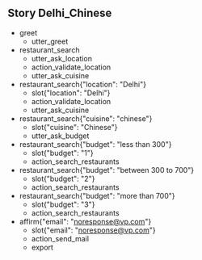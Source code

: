 ## Story Delhi_Chinese
* greet
    - utter_greet
* restaurant_search
    - utter_ask_location
    - action_validate_location
    - utter_ask_cuisine
* restaurant_search{"location": "Delhi"}
    - slot{"location": "Delhi"}
    - action_validate_location
    - utter_ask_cuisine
* restaurant_search{"cuisine": "chinese"}
    - slot{"cuisine": "Chinese"}
    - utter_ask_budget
* restaurant_search{"budget": "less than 300"}
    - slot{"budget": "1"}
    - action_search_restaurants
* restaurant_search{"budget": "between 300 to 700"}
    - slot{"budget": "2"}
    - action_search_restaurants
* restaurant_search{"budget": "more than 700"}
    - slot{"budget": "3"}
    - action_search_restaurants
* affirm{"email": "noresponse@vp.com"}
    - slot{"email": "noresponse@vp.com"}
    - action_send_mail
    - export

